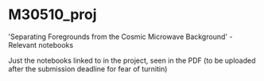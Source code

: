 # M30510_proj
'Separating Foregrounds from the Cosmic Microwave Background' - Relevant notebooks

Just the notebooks linked to in the project, seen in the PDF (to be uploaded after the submission deadline for fear of turnitin)
